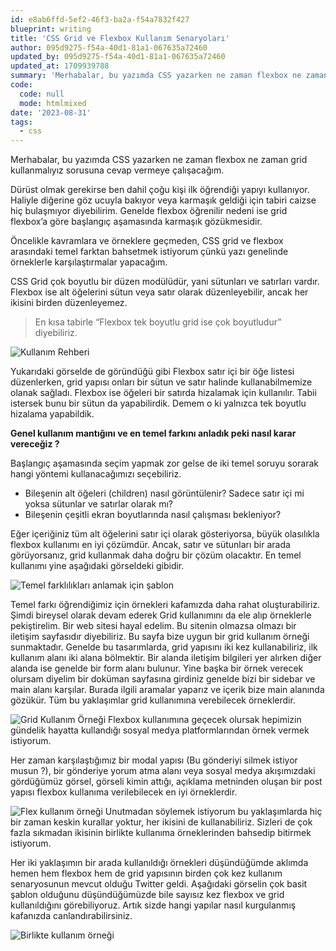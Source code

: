 ```yaml
---
id: e8ab6ffd-5ef2-46f3-ba2a-f54a7832f427
blueprint: writing
title: 'CSS Grid ve Flexbox Kullanım Senaryoları'
author: 095d9275-f54a-40d1-81a1-067635a72460
updated_by: 095d9275-f54a-40d1-81a1-067635a72460
updated_at: 1709939788
summary: 'Merhabalar, bu yazımda CSS yazarken ne zaman flexbox ne zaman grid kullanmalıyız sorusuna cevap vermeye çalışacağım.'
code:
  code: null
  mode: htmlmixed
date: '2023-08-31'
tags:
  - css
---
```

Merhabalar, bu yazımda CSS yazarken ne zaman flexbox ne zaman grid kullanmalıyız sorusuna cevap vermeye çalışacağım.

Dürüst olmak gerekirse ben dahil çoğu kişi ilk öğrendiği yapıyı kullanıyor. Haliyle diğerine göz ucuyla bakıyor veya karmaşık geldiği için tabiri caizse hiç bulaşmıyor diyebilirim. Genelde flexbox öğrenilir nedeni ise grid flexbox’a göre başlangıç aşamasında karmaşık gözükmesidir.

Öncelikle kavramlara ve örneklere geçmeden, CSS grid ve flexbox arasındaki temel farktan bahsetmek istiyorum çünkü yazı genelinde örneklerle karşılaştırmalar yapacağım.

CSS Grid çok boyutlu bir düzen modülüdür, yani sütunları ve satırları vardır. Flexbox ise alt öğelerini sütun veya satır olarak düzenleyebilir, ancak her ikisini birden düzenleyemez.
> En kısa tabirle “Flexbox tek boyutlu grid ise çok boyutludur” diyebiliriz.

<img src='/assets/writing/grid-vs-flex/flex-grid.webp' alt='Kullanım Rehberi'/> 

Yukarıdaki görselde de göründüğü gibi Flexbox satır içi bir öğe listesi düzenlerken, grid yapısı onları bir sütun ve satır halinde kullanabilmemize olanak sağladı. Flexbox ise öğeleri bir satırda hizalamak için kullanılır. Tabii istersek bunu bir sütun da yapabilirdik. Demem o ki yalnızca tek boyutlu hizalama yapabildik.

**Genel kullanım mantığını ve en temel farkını anladık peki nasıl karar vereceğiz ?**

Başlangıç aşamasında seçim yapmak zor gelse de iki temel soruyu sorarak hangi yöntemi kullanacağımızı seçebiliriz.

- Bileşenin alt öğeleri (children) nasıl görüntülenir? Sadece satır içi mi yoksa sütunlar ve satırlar olarak mı?
- Bileşenin çeşitli ekran boyutlarında nasıl çalışması bekleniyor?

Eğer içeriğiniz tüm alt öğelerini satır içi olarak gösteriyorsa, büyük olasılıkla flexbox kullanımı en iyi çözümdür. Ancak, satır ve sütunları bir arada görüyorsanız, grid kullanmak daha doğru bir çözüm olacaktır. En temel kullanımı yine aşağıdaki görseldeki gibidir.


<img src='/assets/writing/grid-vs-flex/differences.webp' alt='Temel farklılıkları anlamak için şablon'/> 

Temel farkı öğrendiğimiz için örnekleri kafamızda daha rahat oluşturabiliriz.
Şimdi bireysel olarak devam ederek Grid kullanımını da ele alıp örneklerle pekiştirelim. Bir web sitesi hayal edelim. Bu sitenin olmazsa olmazı bir iletişim sayfasıdır diyebiliriz. Bu sayfa bize uygun bir grid kullanım örneği sunmaktadır. Genelde bu tasarımlarda, grid yapısını iki kez kullanabiliriz, ilk kullanım alanı iki alana bölmektir. Bir alanda iletişim bilgileri yer alırken diğer alanda ise genelde bir form alanı bulunur. Yine başka bir örnek verecek olursam diyelim bir doküman sayfasına girdiniz genelde bizi bir sidebar ve main alanı karşılar. Burada ilgili aramalar yaparız ve içerik bize main alanında gözükür. Tüm bu yaklaşımlar grid kullanımına verebilecek örneklerdir.

<img src='/assets/writing/grid-vs-flex/grid-example.webp' alt='Grid Kullanım Örneği'/> 
Flexbox kullanımına geçecek olursak hepimizin gündelik hayatta kullandığı sosyal medya platformlarından örnek vermek istiyorum.

Her zaman karşılaştığımız bir modal yapısı (Bu gönderiyi silmek istiyor musun ?), bir gönderiye yorum atma alanı veya sosyal medya akışımızdaki gördüğümüz görsel, görseli kimin attığı, açıklama metninden oluşan bir post yapısı flexbox kullanıma verilebilecek en iyi örneklerdir.


<img src='/assets/writing/grid-vs-flex/flex-example.webp' alt='Flex kullanım örneği'/> 
Unutmadan söylemek istiyorum bu yaklaşımlarda hiç bir zaman keskin kurallar yoktur, her ikisini de kullanabiliriz. Sizleri de çok fazla sıkmadan ikisinin birlikte kullanıma örneklerinden bahsedip bitirmek istiyorum.

Her iki yaklaşımın bir arada kullanıldığı örnekleri düşündüğümde aklımda hemen hem flexbox hem de grid yapısının birden çok kez kullanım senaryosunun mevcut olduğu Twitter geldi. Aşağıdaki görselin çok basit şablon olduğunu düşündüğümüzde bile sayısız kez flexbox ve grid kullanıldığını görebiliyoruz. Artık sizde hangi yapılar nasıl kurgulanmış kafanızda canlandırabilirsiniz.

<img src='/assets/writing/grid-vs-flex/twitter-layout.webp' alt='Birlikte kullanım örneği'/>